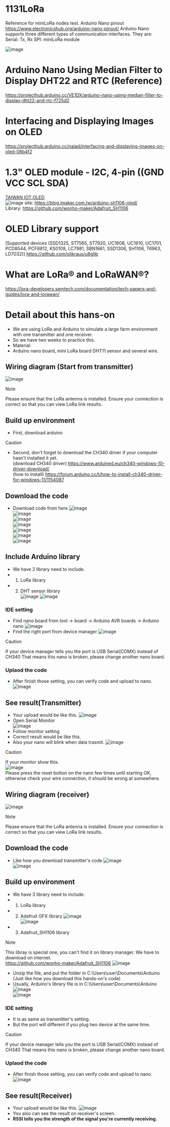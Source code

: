# 1131LoRa
Reference for miniLoRa nodes test. 
Arduino Nano pinout https://www.electronicshub.org/arduino-nano-pinout/
Arduino Nano supports three different types of communication interfaces. They are:
Serial: Tx, Rx 
SPI: miniLoRa module

![image](https://github.com/iiotntust/1121LoRa/assets/56021651/01b85e11-26be-4319-b38f-6652724ed956)

# Arduino Nano Using Median Filter to Display DHT22 and RTC (Reference)
https://projecthub.arduino.cc/VE1DX/arduino-nano-using-median-filter-to-display-dht22-and-rtc-f725d2
# Interfacing and Displaying Images on OLED
https://projecthub.arduino.cc/najad/interfacing-and-displaying-images-on-oled-08b4f2
# 1.3" OLED module - I2C, 4-pin ((GND VCC SCL SDA)
[TAIWAN IOT OLED](https://www.taiwaniot.com.tw/product/1-3%e5%90%8boled-%e6%b6%b2%e6%99%b6%e5%b1%8f%e9%a1%af%e7%a4%ba%e6%a8%a1%e7%b5%84/)  
![image](https://github.com/iiotntust/1121LoRa/assets/56021651/20eb5174-7382-4eef-a24a-83b294d027b2)
site:
https://blog.jmaker.com.tw/arduino-sh1106-oled/  
Library:
https://github.com/wonho-maker/Adafruit_SH1106  
# OLED Library support 
[Supported devices (SSD1325, ST7565, ST7920, UC1608, UC1610, UC1701, PCD8544, PCF8812, KS0108, LC7981, SBN1661, SSD1306, SH1106, T6963, LD7032)] https://github.com/olikraus/u8glib
# What are LoRa® and LoRaWAN®?
https://lora-developers.semtech.com/documentation/tech-papers-and-guides/lora-and-lorawan/
# Detail about this hans-on
- We are using LoRa and Arduino to simulate a large farm environment with one transmitter and one receiver.
- So we have two weeks to practice this.
- Material:
- Arduino nano board, mini LoRa board DHT11 sensor and several wire.
## Wiring diagram (Start from transmitter)
![image](picture/transmitter_wiring_diagram.drawio.png)  
> [!NOTE]
> Please ensure that the LoRa antenna is installed.
> Ensure your connection is correct so that you can view LoRa link results.

## Build up environment
- First, download arduino
> [!CAUTION]
> - Second, don't forget to download the CH340 driver if your computer hasn't installed it yet.  
> (download CH340 driver) https://www.arduined.eu/ch340-windows-10-driver-download/  
> (how to install) https://forum.arduino.cc/t/how-to-install-ch340-driver-for-windows-11/1154087  

## Download the code
- Download code from here
![image](picture/download_code.png)  
![image](picture/unzip1.png)  
![image](picture/unzip2.png)  
![image](picture/unzip3.png)  
![image](picture/unzip4.png)  
![image](picture/unzip5.png)  
![image](picture/unzip6.png)  
## Include Arduino library 
- We have 2 library need to include.
- 1. LoRa library
- 2. DHT sensor library  
![image](picture/lora_lib.png)
![image](https://github.com/iiotntust/1131blynk/blob/f00330f0db9a0be6d4a988c76a825adcc963ba87/picture/DHT_library.png)  
### IDE setting
* Find nano board from tool -> board -> Arduino AVR boards -> Arduino nano
![image](picture/nano_board.png)  
* Find the right port from device manager
![image](picture/device.png)  
> [!CAUTION]
> If your device manager tells you the port is USB Serial(COMX) instead of CH340
> That means this nano is broken, please change another nano board.

### Uplaod the code
- After finish those setting, you can verify code and upload to nano.
![image](picture/upload.png)  
## See result(Transmitter)
* Your upload would be like this.
![image](picture/upload_done.png)  
* Open Serial Monitor  
![image](picture/Monitor.png)  
* Follow monitor setting
* Correct result would be like this.
* Also your nano will blink when data trasmit.
![image](picture/Monitor_settting.png)  
> [!CAUTION]
> If your monitor show this.  
> ![image](picture/fail.png)  
> Please press the reset botton on the nano few times until starting OK, otherwise check your wire connection, it should be wrong at somewhere.

## Wiring diagram (receiver)
![image](picture/reciver_wiring_diagram.drawio.png)  
> [!NOTE]
> Please ensure that the LoRa antenna is installed.
> Ensure your connection is correct so that you can view LoRa link results.

## Download the code
- Like how you download transmitter's code
![image](picture/unzip1_1.png)  
![image](picture/unzip1_2.png)  
## Build up environment
- We have 3 library need to include.
- 1. LoRa library
- 2. Adafruit GFX library
![image](picture/GFX_lib_1.png)  
![image](picture/GFX_lib_2.png)  
- 3. Adafruit_SH1106 library
> [!NOTE]
> This libray is special one, you can't find it on library manager.
> We have to download on internet.  
> https://github.com/wonho-maker/Adafruit_SH1106
> ![image](picture/SH1106_download.png)  
> * Unzip the file, and put the folder in C:\Users\user\Documents\Arduino (Just like how you download this hands-on's code)  
> * Usually, Arduino's library file is in C:\Users\user\Documents\Arduino
> ![image](picture/library.png)  
> ![image](picture/library2.png)  

### IDE setting
- It is as same as transmitter's setting.
- But the port will different if you plug two device at the same time.
> [!CAUTION]
> If your device manager tells you the port is USB Serial(COMX) instead of CH340
> That means this nano is broken, please change another nano board.

### Uplaod the code
- After finish those setting, you can verify code and upload to nano.
![image](picture/upload.png)  
## See result(Receiver)
* Your upload would be like this.
![image]()  
* You also can see the result on receiver's screen.
* **RSSI tells you the strength of the signal you're currently receiving.**
